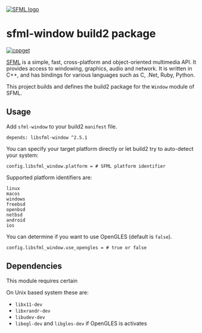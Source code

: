 [![SFML logo](https://www.sfml-dev.org/images/logo.png)](https://www.sfml-dev.org)

# sfml-window build2 package

[![cppget](https://img.shields.io/website/https/cppget.org/libsfml-window.svg?down_message=offline&label=cppget.org&up_color=blue&up_message=online)](https://cppget.org/libsfml-window)

[SFML](https://www.sfml-dev.org) is a simple, fast, cross-platform and object-oriented multimedia API. It provides access to windowing, graphics, audio and network. It is written in C++, and has bindings for various languages such as C, .Net, Ruby, Python.

This project builds and defines the build2 package for the `Window` module of SFML.

## Usage

Add `sfml-window` to your build2 `manifest` file.

```
depends: libsfml-window ^2.5.1
```

You can specify your target platform directly or let build2 try to auto-detect your system:

```
config.libsfml_window.platform = # SFML platform identifier
```

Supported platform identifiers are:

```
linux
macos
windows
freebsd
openbsd
netbsd
android
ios
```

You can determine if you want to use OpenGLES (default is `false`).

```
config.libsfml_window.use_opengles = # true or false
```

## Dependencies

This module requires certain

On Unix based system these are:

* `libx11-dev`
* `libxrandr-dev`
* `libudev-dev`
* `libegl-dev` and `libgles-dev` if OpenGLES is activates
